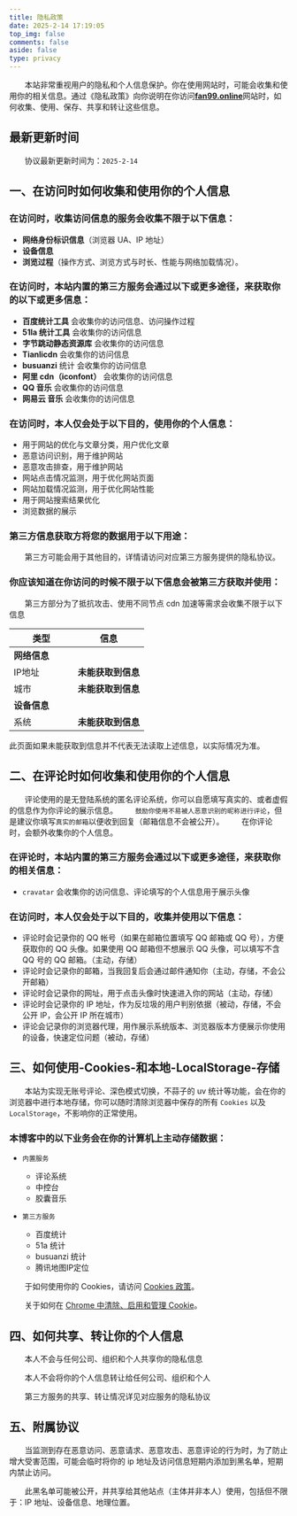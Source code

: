 ```yaml
---
title: 隐私政策
date: 2025-2-14 17:19:05
top_img: false
comments: false
aside: false
type: privacy
---
```


&emsp;&emsp;本站非常重视用户的隐私和个人信息保护。你在使用网站时，可能会收集和使用你的相关信息。通过《隐私政策》向你说明在你访问[**fan99.online**](https://fan99.online/)网站时，如何收集、使用、保存、共享和转让这些信息。

## 最新更新时间
&emsp;&emsp;协议最新更新时间为：`2025-2-14`

## 一、在访问时如何收集和使用你的个人信息

### 在访问时，收集访问信息的服务会收集不限于以下信息：

- **网络身份标识信息**（浏览器 UA、IP 地址）
- **设备信息**
- **浏览过程**（操作方式、浏览方式与时长、性能与网络加载情况）。

### 在访问时，本站内置的第三方服务会通过以下或更多途径，来获取你的以下或更多信息：

- **百度统计工具** 会收集你的访问信息、访问操作过程
- **51la 统计工具** 会收集你的访问信息
- **字节跳动静态资源库** 会收集你的访问信息
- **Tianlicdn** 会收集你的访问信息
- **busuanzi** 统计 会收集你的访问信息
- **阿里 cdn（iconfont）** 会收集你的访问信息
- **QQ 音乐** 会收集你的访问信息
- **网易云 音乐** 会收集你的访问信息

### 在访问时，本人仅会处于以下目的，使用你的个人信息：

- 用于网站的优化与文章分类，用户优化文章
- 恶意访问识别，用于维护网站
- 恶意攻击排查，用于维护网站
- 网站点击情况监测，用于优化网站页面
- 网站加载情况监测，用于优化网站性能
- 用于网站搜索结果优化
- 浏览数据的展示

### 第三方信息获取方将您的数据用于以下用途：

&emsp;&emsp;第三方可能会用于其他目的，详情请访问对应第三方服务提供的隐私协议。

### 你应该知道在你访问的时候不限于以下信息会被第三方获取并使用：

&emsp;&emsp;第三方部分为了抵抗攻击、使用不同节点 cdn 加速等需求会收集不限于以下信息

<div class="table-wrap">
  <table>
    <thead>
      <tr>
        <th>类型<div style="width:100px"></div></th><th>信息</th>
      </tr>
    </thead>
    <tbody>
      <tr>
        <td td="" colspan="2"><b>网络信息</b></td>
      </tr>
      <tr>
        <td>IP地址</td><td><strong id="userAgentIp">未能获取到信息</strong></td>
      </tr>
      <tr>
        <td>城市</td><td><strong id="userAgentCity">未能获取到信息</strong></td>
      </tr>
      <tr>
        <td td="" colspan="2"><b>设备信息</b></td>
      </tr>
      <tr>
        <td>系统</td><td><strong id="userAgentOs">未能获取到信息</strong></td>
      </tr>
    </tbody>
  </table>
  <div style="color:var(--anzhiyu-gray);font-size:14px">
    此页面如果未能获取到信息并不代表无法读取上述信息，以实际情况为准。
  </div>  
</div>


## 二、在评论时如何收集和使用你的个人信息

&emsp;&emsp;评论使用的是无登陆系统的匿名评论系统，你可以自愿填写真实的、或者虚假的信息作为你评论的展示信息。
&emsp;&emsp;`鼓励你使用不易被人恶意识别的昵称进行评论`，但是建议你填写`真实的邮箱`以便收到回复（邮箱信息不会被公开）。
&emsp;&emsp;在你评论时，会额外收集你的个人信息。

### 在评论时，本站内置的第三方服务会通过以下或更多途径，来获取你的相关信息：

- `cravatar` 会收集你的访问信息、评论填写的个人信息用于展示头像

### 在访问时，本人仅会处于以下目的，收集并使用以下信息：

- 评论时会记录你的 QQ 帐号（如果在邮箱位置填写 QQ 邮箱或 QQ 号），方便获取你的 QQ 头像。如果使用 QQ 邮箱但不想展示 QQ 头像，可以填写不含 QQ 号的 QQ 邮箱。（主动，存储）
- 评论时会记录你的邮箱，当我回复后会通过邮件通知你（主动，存储，不会公开邮箱）
- 评论时会记录你的网址，用于点击头像时快速进入你的网站（主动，存储）
- 评论时会记录你的 IP 地址，作为反垃圾的用户判别依据（被动，存储，不会公开 IP，会公开 IP 所在城市）
- 评论会记录你的浏览器代理，用作展示系统版本、浏览器版本方便展示你使用的设备，快速定位问题（被动，存储）

## 三、如何使用-Cookies-和本地-LocalStorage-存储

&emsp;&emsp;本站为实现无账号评论、深色模式切换，不蒜子的 uv 统计等功能，会在你的浏览器中进行本地存储，你可以随时清除浏览器中保存的所有 `Cookies` 以及 `LocalStorage`，不影响你的正常使用。

### 本博客中的以下业务会在你的计算机上主动存储数据：
- `内置服务`
  - 评论系统
  - 中控台
  - 胶囊音乐

- `第三方服务`
  - 百度统计
  - 51a 统计
  - busuanzi 统计
  - 腾讯地图IP定位

&emsp;&emsp;于如何使用你的 Cookies，请访问 [Cookies 政策](/cookies/)。

&emsp;&emsp;关于如何在 [Chrome 中清除、启用和管理 Cookie](https://support.google.com/chrome/answer/95647?co=GENIE.Platform=Desktop&hl=zh-Hans)。

## 四、如何共享、转让你的个人信息

&emsp;&emsp;本人不会与任何公司、组织和个人共享你的隐私信息

&emsp;&emsp;本人不会将你的个人信息转让给任何公司、组织和个人

&emsp;&emsp;第三方服务的共享、转让情况详见对应服务的隐私协议

## 五、附属协议

&emsp;&emsp;当监测到存在恶意访问、恶意请求、恶意攻击、恶意评论的行为时，为了防止增大受害范围，可能会临时将你的 ip 地址及访问信息短期内添加到黑名单，短期内禁止访问。

&emsp;&emsp;此黑名单可能被公开，并共享给其他站点（主体并非本人）使用，包括但不限于：IP 地址、设备信息、地理位置。